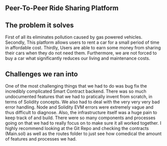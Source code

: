 ## Peer-To-Peer Ride Sharing Platform

## The problem it solves

First of all its eliminates pollution caused by gas powered vehicles.
Secondly, This platform allows users to rent a car for a small period of time in affordable cost.
Thirdly, Users are able to earn some money from sharing their cars when they do not need them.
Furthermore, we are not forced to buy a car what significantly reduces our living and maintenance costs.

## Challenges we ran into

One of the most challenging things that we had to do was bug fix the incredibly complicated Smart Contract backend. There was so much undocumented features that we had to pratically invent from scratch, in terms of Solidity concepts. We also had to deal with the very very very bad error handling. Node and Solidity EVM errors were extremely vague and thus difficult to diagnose. Also, the infrastructure itself was a huge pain to keep track of and build. There were so many components and processes going on that we had to really focus on to make sure it all worked together. I highly recommend looking at the Git Repo and checking the contracts (Main.sol) as well as the routes folder to just see how comedical the amount of features and processes we had.



